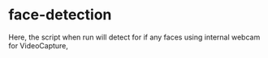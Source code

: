 # face-detection
Here, the script when run will detect for if any faces using internal webcam for VideoCapture, 
